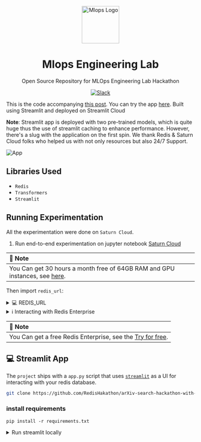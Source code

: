<html>
    <p align="center"> 
        <img src="https://github.com/RedisHakathon/arXiv-search-hackathon-with-redis-saturnCloud/blob/main/resource/mlops.community%20logo.jpg" alt="Mlops Logo" width="100">
    </p>
    <h1 align="center">
        Mlops Engineering Lab
    </h1>
    <p align="center">
        Open Source Repository for MLOps Engineering Lab Hackathon
    </p>
    <p align="center">
        <a href="https://go.mlops.community/slack">
            <img src="https://img.shields.io/badge/slack-join_chat.svg?logo=slack&style=social" alt="Slack" />
        </a>
    </p>
</html> 
  
This is the code accompanying [this post](https://medium.com/@aaomar/arxiv-search-hackathon-with-redis-saturncloud-streamlit-d65ab0e0be2c). You can try the app [here](https://redishakathon-arxiv-search-hackathon-with-redis-satu-app-txqqb0.streamlit.app/). Built using Streamlit and deployed on Streamlit Cloud

**Note**: Streamlit app is deployed with two pre-trained models, which is quite huge thus the use of streamlit caching to enhance performance. However, there's a slug with the application on the first spin. We thank Redis & Saturn Cloud folks who helped us with not only resources but also 24/7 Support.  
  
    
    
  
![App](https://github.com/RedisHakathon/arXiv-search-hackathon-with-redis-saturnCloud/blob/main/resource/StreamlitApp.gif)



## Libraries Used
* `Redis`
* `Transformers`
* `Streamlit`  

## Running Experimentation
All the experimentation were done on `Saturn Cloud`.

1. Run end-to-end experimentation on jupyter notebook [Saturn Cloud](https://github.com/RedisHakathon/arXiv-search-hackathon-with-redis-saturnCloud/blob/main/backend/SaturnCloud-T4-XLarge%20Jupyter.ipynb)    

| **📝 Note** |
|:---------|
| You Can get 30 hours a month free of 64GB RAM and GPU instances, see [here](https://saturncloud.io/). |  

Then import `redis_url`:

<details>

<summary>💻 REDIS_URL</summary>

---

```bash
 import os
     INDEX_NAME = "index"
     REDIS_HOST = os.environ.get("REDIS_HOST", "--host--name")
     REDIS_PORT = os.environ.get("REDIS_PORT", --port--number)
     REDIS_DB = os.environ.get("REDIS_DB", "--database_name--")
     REDIS_PASSWORD = os.environ.get("REDIS_PASSWORD","--password--")
     REDIS_URL = f"redis://:{REDIS_PASSWORD}@{REDIS_HOST}:{REDIS_PORT}/{REDIS_DB}"
```

---

</details>  

<details>

<summary>ℹ Interacting with Redis Enterprise</summary>

---

Check if there's index in the database:

```
FT._LIST
```

Check for Index data:

```
FT.INFO <index_name>
```

---

</details>

| **📝 Note** |
|:---------|
| You Can get a free Redis Enterprise, see the [Try for free](https://redis.com/try-free/). |  


## 💻 Streamlit App 

The `project` ships with a `app.py` script that uses
[`streamlit`](https://streamlit.io/) as a UI for interacting with your redis database.  

```bash
git clone https://github.com/RedisHakathon/arXiv-search-hackathon-with-redis-saturnCloud
```  
  
  ### install requirements    
``` 
pip install -r requirements.txt 
```  

<details>

<summary> Run streamlit locally </summary>

---

```bash
streamlit run app.py
```

---

</details>    

